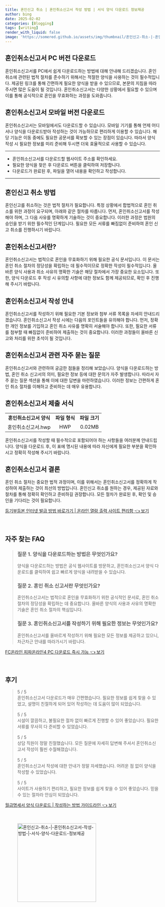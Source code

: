```yaml
---
title: 혼인신고 취소 | 혼인취소신고서 작성 방법 | 서식 양식 다운로드 정보제공
author: bing
date: 2025-02-02
categories: [Blogging]
tags: [writing]
render_with_liquid: false
image: 'https://somered.github.io/assets/img/thumbnail/혼인신고-취소-|-혼인취소신고서-작성-방법-|-서식-양식-다운로드-정보제공.webp'
---
```



<h2 id='혼인취소신고서-다운로드'>혼인취소신고서 PC 버전 다운로드</h2>

<p>혼인취소신고서를 PC에서 쉽게 다운로드하는 방법에 대해 안내해 드리겠습니다. 혼인 취소에 관련된 법적 절차를 준수하기 위해서는 적절한 양식을 사용하는 것이 필수적입니다. 제공된 링크를 통해 간편하게 필요한 양식을 받을 수 있으므로, 본문의 지침을 따라주시면 많은 도움이 될 것입니다. 혼인취소신고서는 다양한 상황에서 필요할 수 있으며 이를 통해 공식적으로 혼인을 무효화하는 과정을 도와줍니다.</p>

<h2 id='모바일-버전다운로드'>혼인취소신고서 모바일 버전 다운로드</h2>

<p>혼인취소신고서는 모바일에서도 다운로드할 수 있습니다. 모바일 기기를 통해 언제 어디서나 양식을 다운로드받아 작성하는 것이 가능하므로 편리하게 이용할 수 있습니다. 해당 기능은 이동 중에도 필요한 공문서를 확보할 수 있는 장점이 있습니다. 따라서 양식 작성 시 필요한 정보를 미리 준비해 두시면 더욱 효율적으로 사용할 수 있습니다.</p>

<hr />

<ul>
    <li>혼인취소신고서를 다운로드할 웹사이트 주소를 확인하세요.</li>
    <li>필요한 양식을 찾은 후 다운로드 버튼을 클릭하여 저장합니다.</li>
    <li>다운로드가 완료된 후, 파일을 열어 내용을 확인하고 작성합니다.</li>
</ul>

<hr />

<h2 id='혼인신고-취소-방법'>혼인신고 취소 방법</h2>

<p>혼인신고를 취소하는 것은 법적 절차가 필요합니다. 특정 상황에서 합법적으로 혼인 취소를 위한 과정이 요구되며, 아래와 같은 절차를 따릅니다. 먼저, 혼인취소신고서를 작성해야 하며, 그 다음 사유를 명확하게 기술하는 것이 중요합니다. 이러한 과정은 법원의 승인을 받기 위한 필수적인 단계입니다. 필요한 모든 서류를 빠짐없이 준비하여 혼인 신고 취소를 진행하시기 바랍니다.</p>

<h2 id='혼인취소신고서-정의'>혼인취소신고서란?</h2>

<p>혼인취소신고서는 법적으로 혼인을 무효화하기 위해 필요한 공식 문서입니다. 이 문서는 혼인 취소 절차의 정당성을 확립하는 데 필수적이므로 정확한 작성이 필수적입니다. 올바른 양식 사용과 취소 사유의 명확한 기술은 해당 절차에서 가장 중요한 요소입니다. 또한, 양식 다운로드 후 작성 시 유의할 사항에 대한 정보도 함께 제공되므로, 확인 후 진행해 주시기 바랍니다.</p>

<h2 id='혼인취소신고서-작성'>혼인취소신고서 작성 안내</h2>

<p>혼인취소신고서를 작성하기 위해 필요한 기본 정보와 첨부 서류 목록을 자세히 안내드리겠습니다. 혼인취소신고서 작성 시에는 다음의 포인트들을 유의해야 합니다. 먼저, 정확한 개인 정보를 기입하고 혼인 취소 사유를 명확히 서술해야 합니다. 또한, 필요한 서류를 첨부할 때 빠짐없이 준비하여 제출하는 것이 중요합니다. 이러한 과정들이 올바른 신고와 처리를 위한 초석이 될 것입니다.</p>

<h2 id='혼인취소신고서-자주-묻는-질문'>혼인취소신고서 관련 자주 묻는 질문</h2>

<p>혼인취소신고서와 관련하여 궁금한 점들을 정리해 보았습니다. 양식을 다운로드하는 방법, 혼인 취소 신고서의 의미, 필요한 정보 등에 대한 문의가 자주 발생합니다. 따라서 자주 묻는 질문 섹션을 통해 이에 대한 답변을 마련하였습니다. 이러한 정보는 간편하게 혼인 취소 절차를 이해하고 준비하는 데 매우 유용합니다.</p>

<h2 id='혼인취소신고서-제출서식'>혼인취소신고서 제출 서식</h2>

<table>
    <tr>
        <td style="text-align: center; height: 17px;"><b>혼인취소신고서 양식</b></td>
        <td style="text-align: center; height: 17px;"><b>파일 형식</b></td>
        <td style="text-align: center; height: 17px;"><b>파일 크기</b></td>
    </tr>
    <tr>
        <td style="text-align: center; height: 17px;">혼인취소신고서.hwp</td>
        <td style="text-align: center; height: 17px;">HWP</td>
        <td style="text-align: center; height: 17px;">0.02MB</td>
    </tr>
</table>

<p>혼인취소신고서를 작성할 때 필수적으로 포함되어야 하는 사항들을 여러분께 안내드립니다. 양식을 다운로드 후, 이 표에 명시된 내용에 따라 자신에게 필요한 부분을 확인하시고 정확히 작성해 주시기 바랍니다.</p>

<h2 id='혼인취소신고서-결론'>혼인취소신고서 결론</h2>

<p>혼인 취소 절차는 중요한 법적 과정이며, 이를 위해서는 혼인취소신고서를 정확하게 작성하여 제출하는 것이 최선의 방법입니다. 혼인신고 취소를 원하는 경우, 제공된 자료와 절차를 통해 정확히 확인하고 준비하길 권장합니다. 모든 절차가 완료된 후, 확인 및 승인을 기다리는 것이 필요합니다.</p>


<p><a class="click-button" title="등기부등본 인터넷 발급 방법 바로가기 | 온라인 열람 출력 사이트 편리함" href="https://somered.github.io/posts/%EB%93%B1%EA%B8%B0%EB%B6%80%EB%93%B1%EB%B3%B8-%EC%9D%B8%ED%84%B0%EB%84%B7-%EB%B0%9C%EA%B8%89-%EB%B0%A9%EB%B2%95-%EB%B0%94%EB%A1%9C%EA%B0%80%EA%B8%B0-%EC%98%A8%EB%9D%BC%EC%9D%B8-%EC%97%B4%EB%9E%8C-%EC%B6%9C%EB%A0%A5-%EC%82%AC%EC%9D%B4%ED%8A%B8-%ED%8E%B8%EB%A6%AC%ED%95%A8/" rel="dofollow">등기부등본 인터넷 발급 방법 바로가기 | 온라인 열람 출력 사이트 편리함 👈 보기</a></p><br>
<h2 id='자주_찾는_FAQ'>자주 찾는 FAQ</h2>
<div itemscope="" itemtype="https://schema.org/FAQPage"> 
<blockquote> 
<div itemscope="" itemprop="mainEntity" itemtype="https://schema.org/Question"> 
<h3 itemprop="name">질문 1. 양식을 다운로드하는 방법은 무엇인가요?</h3> 
<div itemscope="" itemprop="acceptedAnswer" itemtype="https://schema.org/Answer"> 
<span itemprop="text"> 
<p>양식을 다운로드하는 방법은 공식 웹사이트를 방문하고, 혼인취소신고서 양식 다운로드를 클릭하여 쉽고 빠르게 양식을 내려받을 수 있습니다.</p> 
</span> 
</div> 
</div> 
<div itemscope="" itemprop="mainEntity" itemtype="https://schema.org/Question"> 
<h3 itemprop="name">질문 2. 혼인 취소 신고서란 무엇인가요?</h3> 
<div itemscope="" itemprop="acceptedAnswer" itemtype="https://schema.org/Answer"> 
<span itemprop="text"> 
<p>혼인취소신고서는 법적으로 혼인을 무효화하기 위한 공식적인 문서로, 혼인 취소 절차의 정당성을 확립하는 데 중요합니다. 올바른 양식의 사용과 사유의 명확한 기술은 혼인 취소 절차의 핵심입니다.</p> 
</span> 
</div> 
</div> 
<div itemscope="" itemprop="mainEntity" itemtype="https://schema.org/Question"> 
<h3 itemprop="name">질문 3. 혼인취소신고서를 작성하기 위해 필요한 정보는 무엇인가요?</h3> 
<div itemscope="" itemprop="acceptedAnswer" itemtype="https://schema.org/Answer"> 
<span itemprop="text"> 
<p>혼인취소신고서를 올바르게 작성하기 위해 필요한 모든 정보를 제공하고 있으니, 차근차근 안내를 따라가시기 바랍니다.</p> 
</span> 
</div> 
</div> 
</blockquote> 
</div>
<p><a class="click-button" title="FC온라인 피파온라인4 PC 다운로드 즉시 가능" href="https://somered.github.io/posts/FC%EC%98%A8%EB%9D%BC%EC%9D%B8-%ED%94%BC%ED%8C%8C%EC%98%A8%EB%9D%BC%EC%9D%B84-PC-%EB%8B%A4%EC%9A%B4%EB%A1%9C%EB%93%9C-%EC%A6%89%EC%8B%9C-%EA%B0%80%EB%8A%A5/" rel="dofollow">FC온라인 피파온라인4 PC 다운로드 즉시 가능 👈 보기</a></p><br>
<h2 id='후기'>후기</h2>
<div itemscope itemtype="https://schema.org/Product">
  <blockquote>
  <div itemprop="review" itemscope itemtype="https://schema.org/Review">
      <div itemprop="reviewRating" itemscope itemtype="https://schema.org/Rating"> <span itemprop="ratingValue">5</span> / <span itemprop="bestRating">5</span> </div>
      <span itemprop="reviewBody">혼인취소신고서 다운로드가 매우 간편했습니다. 필요한 정보를 쉽게 찾을 수 있었고, 설명이 친절하게 되어 있어 작성하는 데 도움이 많이 되었습니다.</span>
  </div>
  <br>
  <div itemprop="review" itemscope itemtype="https://schema.org/Review">
      <div itemprop="reviewRating" itemscope itemtype="https://schema.org/Rating"> <span itemprop="ratingValue">5</span> / <span itemprop="bestRating">5</span> </div>
      <span itemprop="reviewBody">시설이 깔끔하고, 불필요한 절차 없이 빠르게 진행할 수 있어 좋았습니다. 필요한 서류를 무사히 다 준비할 수 있었습니다.</span>
  </div>
  <br>
  <div itemprop="review" itemscope itemtype="https://schema.org/Review">
      <div itemprop="reviewRating" itemscope itemtype="https://schema.org/Rating"> <span itemprop="ratingValue">5</span> / <span itemprop="bestRating">5</span> </div>
      <span itemprop="reviewBody">상담 직원이 정말 친절했습니다. 모든 질문에 자세히 답변해 주셔서 혼인취소신고서 작성이 훨씬 수월해졌습니다.</span>
  </div>
  <br>
  <div itemprop="review" itemscope itemtype="https://schema.org/Review">
      <div itemprop="reviewRating" itemscope itemtype="https://schema.org/Rating"> <span itemprop="ratingValue">5</span> / <span itemprop="bestRating">5</span> </div>
      <span itemprop="reviewBody">혼인취소신고서 작성에 대한 안내가 정말 자세했습니다. 어려운 점 없이 양식을 작성할 수 있었습니다.</span>
  </div>
  <br>
  <div itemprop="review" itemscope itemtype="https://schema.org/Review">
      <div itemprop="reviewRating" itemscope itemtype="https://schema.org/Rating"> <span itemprop="ratingValue">5</span> / <span itemprop="bestRating">5</span> </div>
      <span itemprop="reviewBody">사이트가 사용하기 편리하고, 필요한 정보를 쉽게 찾을 수 있어 좋았습니다. 믿을 수 있는 절차라 안심이 되었습니다.</span>
  </div>
  </blockquote>
</div>
<p><a class="click-button" title="월급명세서 양식 다운로드 | 작성하는 방법 가이드라인" href="https://somered.github.io/posts/%EC%9B%94%EA%B8%89%EB%AA%85%EC%84%B8%EC%84%9C-%EC%96%91%EC%8B%9D-%EB%8B%A4%EC%9A%B4%EB%A1%9C%EB%93%9C-%EC%9E%91%EC%84%B1%ED%95%98%EB%8A%94-%EB%B0%A9%EB%B2%95-%EA%B0%80%EC%9D%B4%EB%93%9C%EB%9D%BC%EC%9D%B8/" rel="dofollow">월급명세서 양식 다운로드 | 작성하는 방법 가이드라인 👈 보기</a></p><br>
<figure class="image"><img src="https://somered.github.io/assets/img/thumbnail/혼인신고-취소-|-혼인취소신고서-작성-방법-|-서식-양식-다운로드-정보제공.webp" alt="혼인신고-취소-|-혼인취소신고서-작성-방법-|-서식-양식-다운로드-정보제공" width="256" height="256"></figure>